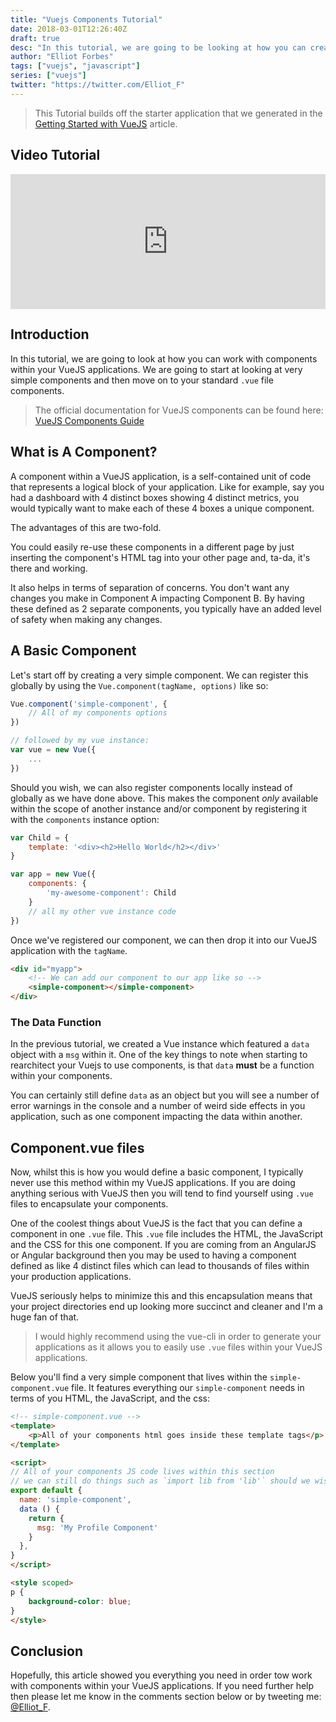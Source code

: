 ```yaml
---
title: "Vuejs Components Tutorial"
date: 2018-03-01T12:26:40Z
draft: true
desc: "In this tutorial, we are going to be looking at how you can create your own components within a VueJS application"
author: "Elliot Forbes"
tags: ["vuejs", "javascript"]
series: ["vuejs"]
twitter: "https://twitter.com/Elliot_F"
---
```


> This Tutorial builds off the starter application that we generated in the [Getting Started with VueJS](/javascript/vuejs/getting-started-with-vuejs/) article.

## Video Tutorial

<div style="position:relative;height:0;padding-bottom:42.76%"><iframe src="https://www.youtube.com/embed/5ounPLpSdeE?ecver=2" style="position:absolute;width:100%;height:100%;left:0" width="842" height="360" frameborder="0" allow="autoplay; encrypted-media" allowfullscreen></iframe></div>

## Introduction

In this tutorial, we are going to look at how you can work with components within your VueJS applications. We are going to start at looking at very simple components and then move on to your standard `.vue` file components.

> The official documentation for VueJS components can be found here: [VueJS Components Guide](https://vuejs.org/v2/guide/components.html)

## What is A Component?

A component within a VueJS application, is a self-contained unit of code that represents a logical block of your application. Like for example, say you had a dashboard with 4 distinct boxes showing 4 distinct metrics, you would typically want to make each of these 4 boxes a unique component. 

The advantages of this are two-fold. 

You could easily re-use these components in a different page by just inserting the component's HTML tag into your other page and, ta-da, it's there and working. 

It also helps in terms of separation of concerns. You don't want any changes you make in Component A impacting Component B. By having these defined as 2 separate components, you typically have an added level of safety when making any changes.

## A Basic Component 

Let's start off by creating a very simple component. We can register this globally by using the `Vue.component(tagName, options)` like so:

```js
Vue.component('simple-component', {
    // All of my components options
})

// followed by my vue instance:
var vue = new Vue({
    ...
})
```

Should you wish, we can also register components locally instead of globally as we have done above. This makes the component *only* available within the scope of another instance and/or component by registering it with the `components` instance option:

```js
var Child = {
    template: '<div><h2>Hello World</h2></div>'
}

var app = new Vue({
    components: {
        'my-awesome-component': Child
    }
    // all my other vue instance code
})

```

Once we've registered our component, we can then drop it into our VueJS application with the `tagName`. 

```html
<div id="myapp">
    <!-- We can add our component to our app like so -->
    <simple-component></simple-component>
</div>
```

### The Data Function

In the previous tutorial, we created a Vue instance which featured a `data` object with a `msg` within it. One of the key things to note when starting to rearchitect your Vuejs to use components, is that `data` **must** be a function within your components. 

You can certainly still define `data` as an object but you will see a number of error warnings in the console and a number of weird side effects in you application, such as one component impacting the data within another.

## Component.vue files

Now, whilst this is how you would define a basic component, I typically never use this method within my VueJS applications. If you are doing anything serious with VueJS then you will tend to find yourself using `.vue` files to encapsulate your components.

One of the coolest things about VueJS is the fact that you can define a component in one `.vue` file. This `.vue` file includes the HTML, the JavaScript and the CSS for this one component. If you are coming from an AngularJS or Angular background then you may be used to having a component defined as like 4 distinct files which can lead to thousands of files within your production applications. 

VueJS seriously helps to minimize this and this encapsulation means that your project directories end up looking more succinct and cleaner and I'm a huge fan of that.

> I would highly recommend using the vue-cli in order to generate your applications as it allows you to easily use `.vue` files within your VueJS applications.

Below you'll find a very simple component that lives within the `simple-component.vue` file. It features everything our `simple-component` needs in terms of you HTML, the JavaScript, and the css: 

```html
<!-- simple-component.vue -->
<template>
    <p>All of your components html goes inside these template tags</p>
</template>

<script>
// All of your components JS code lives within this section
// we can still do things such as `import lib from 'lib'` should we wish
export default {
  name: 'simple-component',
  data () {
    return {
      msg: 'My Profile Component'
    }
  },
}
</script>

<style scoped>
p {
    background-color: blue;
}
</style>
```

## Conclusion

Hopefully, this article showed you everything you need in order tow work with components within your VueJS applications. If you need further help then please let me know in the comments section below or by tweeting me: [@Elliot_F](https://twitter.com/elliot_f).